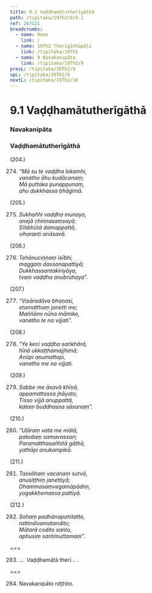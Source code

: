 ```yaml
---
title: 9.1 Vaḍḍhamātutherīgāthā
path: /tipitaka/19Th2/9/9.1
ref: 267121
breadcrumbs:
  - name: Home
    link: /
  - name: 19Th2 Therīgāthāpāḷi
    link: /tipitaka/19Th2
  - name: 9 Navakanipāta
    link: /tipitaka/19Th2/9
prevL: /tipitaka/19Th2/9
upL: /tipitaka/19Th2/9
nextL: /tipitaka/19Th2/10
---
```


# 9.1 Vaḍḍhamātutherīgāthā

### Navakanipāta

### Vaḍḍhamātutherīgāthā

(204.)

274. _“Mā su te vaḍḍha lokamhi,_  
_vanatho āhu kudācanaṃ;_  
_Mā puttaka punappunaṃ,_  
_ahu dukkhassa bhāgimā._  


(205.)

275. _Sukhañhi vaḍḍha munayo,_  
_anejā chinnasaṃsayā;_  
_Sītibhūtā damappattā,_  
_viharanti anāsavā._  


(206.)

276. _Tehānuciṇṇaṃ isībhi,_  
_maggaṃ dassanapattiyā;_  
_Dukkhassantakiriyāya,_  
_tvaṃ vaḍḍha anubrūhaya”._  


(207.)

277. _“Visāradāva bhaṇasi,_  
_etamatthaṃ janetti me;_  
_Maññāmi nūna māmike,_  
_vanatho te na vijjati”._  


(208.)

278. _“Ye keci vaḍḍha saṅkhārā,_  
_hīnā ukkaṭṭhamajjhimā;_  
_Aṇūpi aṇumattopi,_  
_vanatho me na vijjati._  


(209.)

279. _Sabbe me āsavā khīṇā,_  
_appamattassa jhāyato;_  
_Tisso vijjā anuppattā,_  
_kataṃ buddhassa sāsanaṃ”._  


(210.)

280. _“Uḷāraṃ vata me mātā,_  
_patodaṃ samavassari;_  
_Paramatthasañhitā gāthā,_  
_yathāpi anukampikā._  


(211.)

281. _Tassāhaṃ vacanaṃ sutvā,_  
_anusiṭṭhiṃ janettiyā;_  
_Dhammasaṃvegamāpādiṃ,_  
_yogakkhemassa pattiyā._  


(212.)

282. _Sohaṃ padhānapahitatto,_  
_rattindivamatandito;_  
_Mātarā codito santo,_  
_aphusiṃ santimuttamaṃ”._  


===

283. …  Vaḍḍhamātā therī… .



===

284. Navakanipāto niṭṭhito.




